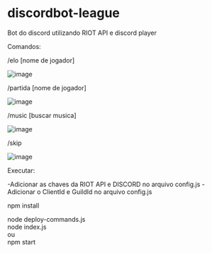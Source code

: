# discordbot-league
Bot do discord utilizando RIOT API e discord player

Comandos:

/elo [nome de jogador]

![image](https://user-images.githubusercontent.com/32989586/225924463-0a39f38a-5d1a-43ec-ba0d-34beded03cc7.png)

/partida [nome de jogador]

![image](https://user-images.githubusercontent.com/32989586/225924649-bd83897e-0b7a-41fb-a423-202e9889ae1a.png)

/music [buscar musica]

![image](https://user-images.githubusercontent.com/32989586/226387601-66197594-8c92-4c99-bf08-69e0a4a45087.png)

/skip

![image](https://user-images.githubusercontent.com/32989586/226387726-0d1f186b-c920-47ad-8595-e801760616f6.png)

Executar:

-Adicionar as chaves da RIOT API e DISCORD no arquivo config.js
-Adicionar o ClientId e GuildId no arquivo config.js

npm install

node deploy-commands.js <br/>
node index.js <br/>
ou <br/>
npm start
